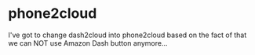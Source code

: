 # phone2cloud
I've got to change dash2cloud into phone2cloud based on the fact of that we can NOT use Amazon Dash button anymore...
